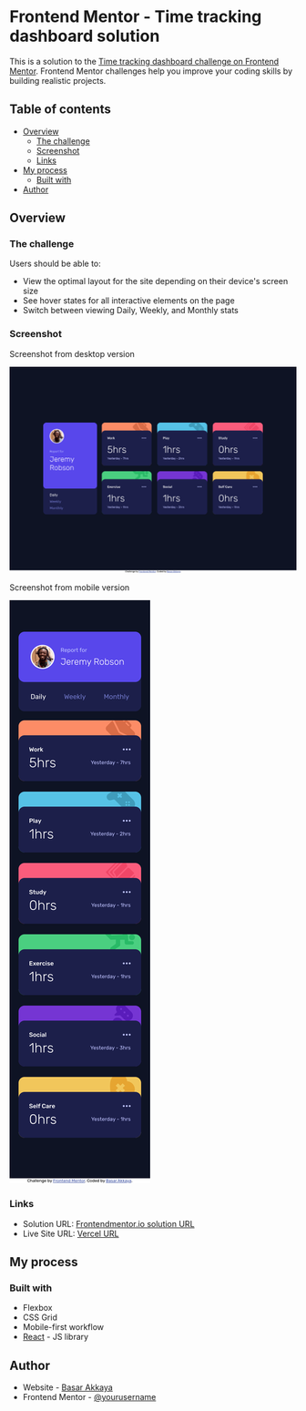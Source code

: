 # Frontend Mentor - Time tracking dashboard solution

This is a solution to the [Time tracking dashboard challenge on Frontend Mentor](https://www.frontendmentor.io/challenges/time-tracking-dashboard-UIQ7167Jw). Frontend Mentor challenges help you improve your coding skills by building realistic projects.

## Table of contents

- [Overview](#overview)
  - [The challenge](#the-challenge)
  - [Screenshot](#screenshot)
  - [Links](#links)
- [My process](#my-process)
  - [Built with](#built-with)
- [Author](#author)

## Overview

### The challenge

Users should be able to:

- View the optimal layout for the site depending on their device's screen size
- See hover states for all interactive elements on the page
- Switch between viewing Daily, Weekly, and Monthly stats

### Screenshot

Screenshot from desktop version

![desktop screenshot](./screenshot/screenshot_desktop.png)

Screenshot from mobile version

![mobile screenshot](./screenshot/screenshot_mobile.png)

### Links

- Solution URL: [Frontendmentor.io solution URL](https://www.frontendmentor.io/challenges/time-tracking-dashboard-UIQ7167Jw/hub/time-tracking-dashboard-using-react-flex-grid-kT0L0A1rR)
- Live Site URL: [Vercel URL](https://time-tracking-dashboard-main-silk.vercel.app/)

## My process

### Built with

- Flexbox
- CSS Grid
- Mobile-first workflow
- [React](https://reactjs.org/) - JS library

## Author

- Website - [Basar Akkaya](http://basarakkaya.com)
- Frontend Mentor - [@yourusername](https://www.frontendmentor.io/profile/basarakkaya)
